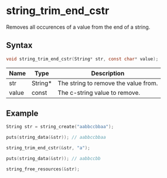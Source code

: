 # string_trim_end_cstr

Removes all occurences of a value from the end of a string.

## Syntax

```c
void string_trim_end_cstr(String* str, const char* value);
```

| Name | Type | Description |
| --- | --- | --- |
| str | String* | The string to remove the value from. |
| value | const | The c-string value to remove. |

## Example

```c
String str = string_create("aabbccbbaa");

puts(string_data(&str)); // aabbccbbaa

string_trim_end_cstr(&str, "a");

puts(string_data(&str)); // aabbccbb

string_free_resources(&str);
```